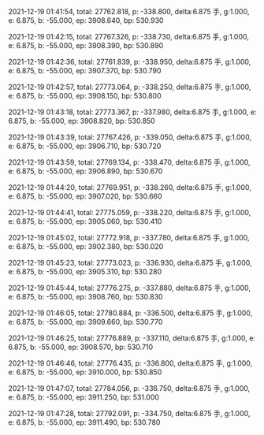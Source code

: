 2021-12-19 01:41:54, total: 27762.818, p: -338.800, delta:6.875 手, g:1.000, e: 6.875, b: -55.000, ep: 3908.640, bp: 530.930

2021-12-19 01:42:15, total: 27767.326, p: -338.730, delta:6.875 手, g:1.000, e: 6.875, b: -55.000, ep: 3908.390, bp: 530.890

2021-12-19 01:42:36, total: 27761.839, p: -338.950, delta:6.875 手, g:1.000, e: 6.875, b: -55.000, ep: 3907.370, bp: 530.790

2021-12-19 01:42:57, total: 27773.064, p: -338.250, delta:6.875 手, g:1.000, e: 6.875, b: -55.000, ep: 3908.150, bp: 530.800

2021-12-19 01:43:18, total: 27773.367, p: -337.980, delta:6.875 手, g:1.000, e: 6.875, b: -55.000, ep: 3908.820, bp: 530.850

2021-12-19 01:43:39, total: 27767.426, p: -339.050, delta:6.875 手, g:1.000, e: 6.875, b: -55.000, ep: 3906.710, bp: 530.720

2021-12-19 01:43:59, total: 27769.134, p: -338.470, delta:6.875 手, g:1.000, e: 6.875, b: -55.000, ep: 3906.890, bp: 530.670

2021-12-19 01:44:20, total: 27769.951, p: -338.260, delta:6.875 手, g:1.000, e: 6.875, b: -55.000, ep: 3907.020, bp: 530.660

2021-12-19 01:44:41, total: 27775.059, p: -338.220, delta:6.875 手, g:1.000, e: 6.875, b: -55.000, ep: 3905.060, bp: 530.410

2021-12-19 01:45:02, total: 27772.918, p: -337.780, delta:6.875 手, g:1.000, e: 6.875, b: -55.000, ep: 3902.380, bp: 530.020

2021-12-19 01:45:23, total: 27773.023, p: -336.930, delta:6.875 手, g:1.000, e: 6.875, b: -55.000, ep: 3905.310, bp: 530.280

2021-12-19 01:45:44, total: 27776.275, p: -337.880, delta:6.875 手, g:1.000, e: 6.875, b: -55.000, ep: 3908.760, bp: 530.830

2021-12-19 01:46:05, total: 27780.884, p: -336.500, delta:6.875 手, g:1.000, e: 6.875, b: -55.000, ep: 3909.660, bp: 530.770

2021-12-19 01:46:25, total: 27776.889, p: -337.110, delta:6.875 手, g:1.000, e: 6.875, b: -55.000, ep: 3908.570, bp: 530.710

2021-12-19 01:46:46, total: 27776.435, p: -336.800, delta:6.875 手, g:1.000, e: 6.875, b: -55.000, ep: 3910.000, bp: 530.850

2021-12-19 01:47:07, total: 27784.056, p: -336.750, delta:6.875 手, g:1.000, e: 6.875, b: -55.000, ep: 3911.250, bp: 531.000

2021-12-19 01:47:28, total: 27792.091, p: -334.750, delta:6.875 手, g:1.000, e: 6.875, b: -55.000, ep: 3911.490, bp: 530.780